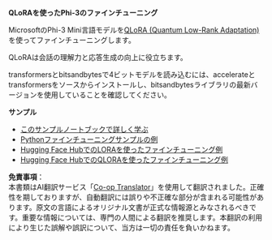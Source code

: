 <!--
CO_OP_TRANSLATOR_METADATA:
{
  "original_hash": "54b6b824568d4decb574b9e117c4f5f7",
  "translation_date": "2025-07-17T08:17:30+00:00",
  "source_file": "md/03.FineTuning/FineTuning_Qlora.md",
  "language_code": "ja"
}
-->
**QLoRAを使ったPhi-3のファインチューニング**

MicrosoftのPhi-3 Mini言語モデルを[QLoRA (Quantum Low-Rank Adaptation)](https://github.com/artidoro/qlora)を使ってファインチューニングします。

QLoRAは会話の理解力と応答生成の向上に役立ちます。

transformersとbitsandbytesで4ビットモデルを読み込むには、accelerateとtransformersをソースからインストールし、bitsandbytesライブラリの最新バージョンを使用していることを確認してください。

**サンプル**
- [このサンプルノートブックで詳しく学ぶ](../../../../code/03.Finetuning/Phi_3_Inference_Finetuning.ipynb)
- [Pythonファインチューニングサンプルの例](../../../../code/03.Finetuning/FineTrainingScript.py)
- [Hugging Face HubでのLORAを使ったファインチューニング例](../../../../code/03.Finetuning/Phi-3-finetune-lora-python.ipynb)
- [Hugging Face HubでのQLORAを使ったファインチューニング例](../../../../code/03.Finetuning/Phi-3-finetune-qlora-python.ipynb)

**免責事項**：  
本書類はAI翻訳サービス「[Co-op Translator](https://github.com/Azure/co-op-translator)」を使用して翻訳されました。正確性を期しておりますが、自動翻訳には誤りや不正確な部分が含まれる可能性があります。原文の言語によるオリジナル文書が正式な情報源とみなされるべきです。重要な情報については、専門の人間による翻訳を推奨します。本翻訳の利用により生じた誤解や誤訳について、当方は一切の責任を負いかねます。